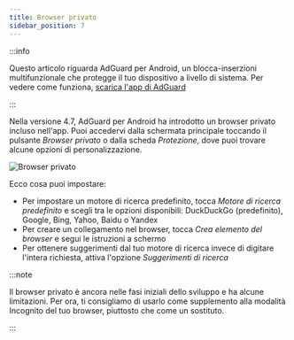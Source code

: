 ```yaml
---
title: Browser privato
sidebar_position: 7
---
```


:::info

Questo articolo riguarda AdGuard per Android, un blocca-inserzioni multifunzionale che protegge il tuo dispositivo a livello di sistema. Per vedere come funziona, [scarica l'app di AdGuard](https://agrd.io/download-kb-adblock)

:::

Nella versione 4.7, AdGuard per Android ha introdotto un browser privato incluso nell'app. Puoi accedervi dalla schermata principale toccando il pulsante _Browser privato_ o dalla scheda _Protezione_, dove puoi trovare alcune opzioni di personalizzazione.

![Browser privato](https://cdn.adtidy.org/content/release_notes/ad_blocker/android/v4.7/agpb_en.png)

Ecco cosa puoi impostare:

- Per impostare un motore di ricerca predefinito, tocca _Motore di ricerca predefinito_ e scegli tra le opzioni disponibili: DuckDuckGo (predefinito), Google, Bing, Yahoo, Baidu o Yandex
- Per creare un collegamento nel browser, tocca _Crea elemento del browser_ e segui le istruzioni a schermo
- Per ottenere suggerimenti dal tuo motore di ricerca invece di digitare l'intera richiesta, attiva l'opzione _Suggerimenti di ricerca_

:::note

Il browser privato è ancora nelle fasi iniziali dello sviluppo e ha alcune limitazioni. Per ora, ti consigliamo di usarlo come supplemento alla modalità Incognito del tuo browser, piuttosto che come un sostituto.

:::
